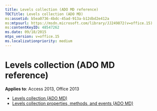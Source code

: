 ```yaml
---
title: Levels collection (ADO MD reference)
TOCTitle: Levels collection (ADO MD)
ms:assetid: b5ea0736-4bdc-45ad-913a-b12dbd2e412a
ms:mtpsurl: https://msdn.microsoft.com/library/JJ249872(v=office.15)
ms:contentKeyID: 48547262
ms.date: 09/18/2015
mtps_version: v=office.15
ms.localizationpriority: medium
---
```


# Levels collection (ADO MD reference)

**Applies to**: Access 2013, Office 2013

- [Levels collection (ADO MD)](levels-collection-ado-md.md)
- [Levels collection properties, methods, and events (ADO MD)](levels-collection-properties-methods-and-events-ado-md.md)

